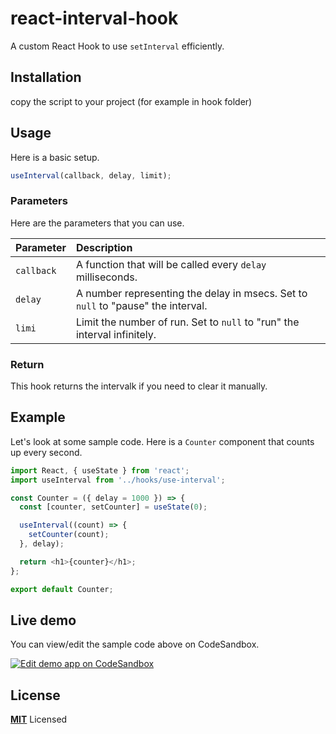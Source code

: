 # react-interval-hook

A custom React Hook to use `setInterval` efficiently.

## Installation
copy the script to your project (for example in hook folder)

## Usage

Here is a basic setup.

```js
useInterval(callback, delay, limit);
```

### Parameters

Here are the parameters that you can use.

| Parameter  | Description                                                                               |
| :--------- | :-----------------------------------------------------------------------------------------|
| `callback` | A function that will be called every `delay` milliseconds.                                |
| `delay`    | A number representing the delay in msecs. Set to `null` to "pause" the interval.          |
| `limi`     | Limit the number of run. Set to `null` to "run" the interval infinitely.                  |

### Return

This hook returns the intervalk if you need to clear it manually.

## Example

Let's look at some sample code. Here is a `Counter` component that counts up every second.

```js
import React, { useState } from 'react';
import useInterval from '../hooks/use-interval';

const Counter = ({ delay = 1000 }) => {
  const [counter, setCounter] = useState(0);

  useInterval((count) => {
    setCounter(count);
  }, delay);

  return <h1>{counter}</h1>;
};

export default Counter;
```

## Live demo

You can view/edit the sample code above on CodeSandbox.

[![Edit demo app on CodeSandbox](https://codesandbox.io/static/img/play-codesandbox.svg)]([https://codesandbox.io/s/use-interval-fmy1i5-fmy1i5](https://codesandbox.io/s/use-interval-fmy1i5-fmy1i5))

## License

**[MIT](LICENSE)** Licensed

